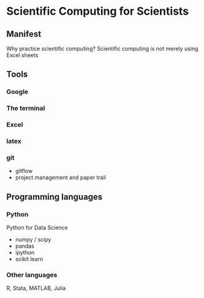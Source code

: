 Scientific Computing for Scientists
===================================

## Manifest
Why practice scientific computing? Scientific computing is not merely using Excel sheets

## Tools
### Google
### The terminal
### Excel
### latex
### git
* gitflow
* project management and paper trail

## Programming languages
### Python
Python for Data Science
* numpy / scipy
* pandas
* ipython
* scikit learn

### Other languages
R, Stata, MATLAB, Julia
